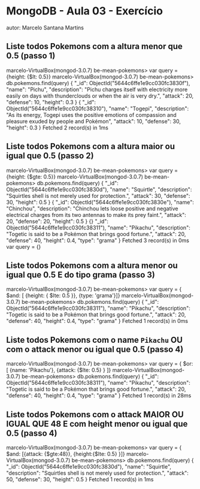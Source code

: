 # MongoDB - Aula 03 - Exercício
autor: Marcelo Santana Martins

## Liste todos Pokemons com a altura menor que 0.5 (passo 1)
marcelo-VirtualBox(mongod-3.0.7) be-mean-pokemons> var query = {height: {$lt: 0.5}}
marcelo-VirtualBox(mongod-3.0.7) be-mean-pokemons> db.pokemons.find(query)
{
  "_id": ObjectId("5644c6ffe1e9cc030fc3830f"),
  "name": "Pichu",
  "description": "Pichu charges itself with electricity more easily on days with thunderclouds or when the air is very dry.",
  "attack": 20,
  "defense": 10,
  "height": 0.3
}
{
  "_id": ObjectId("5644c6ffe1e9cc030fc38310"),
  "name": "Togepi",
  "description": "As its energy, Togepi uses the positive emotions of compassion and pleasure exuded by people and Pokémon",
  "attack": 10,
  "defense": 30,
  "height": 0.3
}
Fetched 2 record(s) in 1ms


## Liste todos Pokemons com a altura maior ou igual que 0.5 (passo 2)
marcelo-VirtualBox(mongod-3.0.7) be-mean-pokemons> var query = {height: {$gte: 0.5}}
marcelo-VirtualBox(mongod-3.0.7) be-mean-pokemons> db.pokemons.find(query)
{
  "_id": ObjectId("5644c6ffe1e9cc030fc3830d"),
  "name": "Squirtle",
  "description": "Squirtles shell is not merely used for protection.",
  "attack": 30,
  "defense": 30,
  "height": 0.5
}
{
  "_id": ObjectId("5644c6ffe1e9cc030fc3830e"),
  "name": "Chinchou",
  "description": "Chinchou lets loose positive and negative electrical charges from its two antennas to make its prey faint.",
  "attack": 20,
  "defense": 20,
  "height": 0.5
}
{}
  "_id": ObjectId("5644c6ffe1e9cc030fc38311"),
  "name": "Pikachu",
  "description": "Togetic is said to be a Pokémon that brings good fortune.",
  "attack": 20,
  "defense": 40,
  "height": 0.4,
  "type": "grama"
}
Fetched 3 record(s) in 0ms
var query = {}


## Liste todos Pokemons com a altura menor ou igual que 0.5 E do tipo grama (passo 3)
marcelo-VirtualBox(mongod-3.0.7) be-mean-pokemons> var query = { $and: [ {height: { $lte: 0.5 }}, {type: 'grama'}]}
marcelo-VirtualBox(mongod-3.0.7) be-mean-pokemons> db.pokemons.find(query)
{
  "_id": ObjectId("5644c6ffe1e9cc030fc38311"),
  "name": "Pikachu",
  "description": "Togetic is said to be a Pokémon that brings good fortune.",
  "attack": 20,
  "defense": 40,
  "height": 0.4,
  "type": "grama"
}
Fetched 1 record(s) in 0ms


## Liste todos Pokemons com o name `Pikachu` OU com o attack menor ou igual que 0.5 (passo 4)
marcelo-VirtualBox(mongod-3.0.7) be-mean-pokemons> var query = { $or: [ {name: 'Pikachu'}, {attack: {$lte: 0.5} } ]}
marcelo-VirtualBox(mongod-3.0.7) be-mean-pokemons> db.pokemons.find(query)
{
  "_id": ObjectId("5644c6ffe1e9cc030fc38311"),
  "name": "Pikachu",
  "description": "Togetic is said to be a Pokémon that brings good fortune.",
  "attack": 20,
  "defense": 40,
  "height": 0.4,
  "type": "grama"
}
Fetched 1 record(s) in 28ms


## Liste todos Pokemons com o attack MAIOR OU IGUAL QUE 48 E com height menor ou igual que 0.5 (passo 4)
marcelo-VirtualBox(mongod-3.0.7) be-mean-pokemons> var query = { $and: [{attack: {$gte:48}}, {height:{$lte: 0.5} }]}
marcelo-VirtualBox(mongod-3.0.7) be-mean-pokemons> db.pokemons.find(query)
{
  "_id": ObjectId("5644c6ffe1e9cc030fc3830d"),
  "name": "Squirtle",
  "description": "Squirtles shell is not merely used for protection.",
  "attack": 50,
  "defense": 30,
  "height": 0.5
}
Fetched 1 record(s) in 1ms



